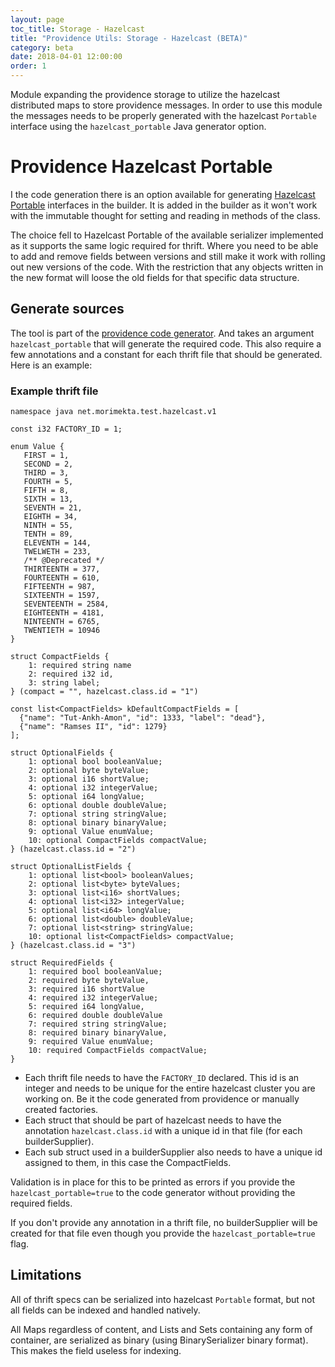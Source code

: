```yaml
---
layout: page
toc_title: Storage - Hazelcast
title: "Providence Utils: Storage - Hazelcast (BETA)"
category: beta
date: 2018-04-01 12:00:00
order: 1
---
```


Module expanding the providence storage to utilize the hazelcast distributed
maps to store providence messages. In order to use this module the
messages needs to be properly generated with the hazelcast `Portable`
interface using the `hazelcast_portable` Java generator option.

Providence Hazelcast Portable
=============================

I  the code generation there is an option available for generating
<a href="http://docs.hazelcast.org/docs/3.5/manual/html/portableserialization.html">
Hazelcast Portable</a> interfaces in the builder. It is added in the builder as
it won't work with the immutable thought for setting and reading in methods of the
class.

The choice fell to Hazelcast Portable of the available serializer implemented as
it supports the same logic required for thrift. Where you need to be able to add
and remove fields between versions and still make it work with rolling out new
versions of the code. With the restriction that any objects written in the new
format will loose the old fields for that specific data structure.

## Generate sources

The tool is part of the [providence code generator](../bld/providence-generator-java.html).
And takes an argument `hazelcast_portable` that will generate the required
code. This also require a few annotations and a constant for each thrift file
that should be generated. Here is an example:

### Example thrift file

```thrift
namespace java net.morimekta.test.hazelcast.v1

const i32 FACTORY_ID = 1;

enum Value {
   FIRST = 1,
   SECOND = 2,
   THIRD = 3,
   FOURTH = 5,
   FIFTH = 8,
   SIXTH = 13,
   SEVENTH = 21,
   EIGHTH = 34,
   NINTH = 55,
   TENTH = 89,
   ELEVENTH = 144,
   TWELWETH = 233,
   /** @Deprecated */
   THIRTEENTH = 377,
   FOURTEENTH = 610,
   FIFTEENTH = 987,
   SIXTEENTH = 1597,
   SEVENTEENTH = 2584,
   EIGHTEENTH = 4181,
   NINTEENTH = 6765,
   TWENTIETH = 10946
}

struct CompactFields {
    1: required string name
    2: required i32 id,
    3: string label;
} (compact = "", hazelcast.class.id = "1")

const list<CompactFields> kDefaultCompactFields = [
  {"name": "Tut-Ankh-Amon", "id": 1333, "label": "dead"},
  {"name": "Ramses II", "id": 1279}
];

struct OptionalFields {
    1: optional bool booleanValue;
    2: optional byte byteValue;
    3: optional i16 shortValue;
    4: optional i32 integerValue;
    5: optional i64 longValue;
    6: optional double doubleValue;
    7: optional string stringValue;
    8: optional binary binaryValue;
    9: optional Value enumValue;
    10: optional CompactFields compactValue;
} (hazelcast.class.id = "2")

struct OptionalListFields {
    1: optional list<bool> booleanValues;
    2: optional list<byte> byteValues;
    3: optional list<i16> shortValues;
    4: optional list<i32> integerValue;
    5: optional list<i64> longValue;
    6: optional list<double> doubleValue;
    7: optional list<string> stringValue;
    10: optional list<CompactFields> compactValue;
} (hazelcast.class.id = "3")

struct RequiredFields {
    1: required bool booleanValue;
    2: required byte byteValue,
    3: required i16 shortValue
    4: required i32 integerValue;
    5: required i64 longValue,
    6: required double doubleValue
    7: required string stringValue;
    8: required binary binaryValue,
    9: required Value enumValue;
    10: required CompactFields compactValue;
}
```

* Each thrift file needs to have the `FACTORY_ID` declared. This id is an integer
  and needs to be unique for the entire hazelcast cluster you are working on. Be
  it the code generated from providence or manually created factories.
* Each struct that should be part of hazelcast needs to have the annotation
  `hazelcast.class.id` with a unique id in that file (for each builderSupplier).
* Each sub struct used in a builderSupplier also needs to have a unique id assigned to
  them, in this case the CompactFields.

Validation is in place for this to be printed as errors if you provide the
`hazelcast_portable=true` to the code generator without providing the required
fields.

If you don't provide any annotation in a thrift file, no builderSupplier will be created
for that file even though you provide the `hazelcast_portable=true` flag.

## Limitations

All of thrift specs can be serialized into hazelcast `Portable` format, but not all
fields can be indexed and handled natively.

All Maps regardless of content, and Lists and Sets containing any form of container,
are serialized as binary (using BinarySerializer binary format). This makes the field
useless for indexing.

